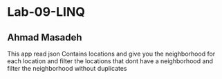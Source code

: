 # Lab-09-LINQ
## Ahmad Masadeh 

This app read json Contains locations and give you the neighborhood for each location and filter the locations that dont have a neighborhood and filter the neighborhood without duplicates 

